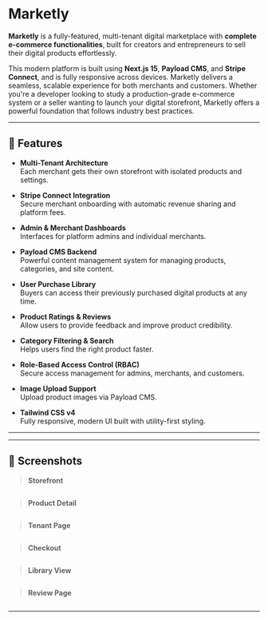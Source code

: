 # Marketly

**Marketly** is a fully-featured, multi-tenant digital marketplace with **complete e-commerce functionalities**, built for creators and entrepreneurs to sell their digital products effortlessly.

This modern platform is built using **Next.js 15**, **Payload CMS**, and **Stripe Connect**, and is fully responsive across devices. Marketly delivers a seamless, scalable experience for both merchants and customers. Whether you're a developer looking to study a production-grade e-commerce system or a seller wanting to launch your digital storefront, Marketly offers a powerful foundation that follows industry best practices.

---

## 🚀 Features

- **Multi-Tenant Architecture**  
  Each merchant gets their own storefront with isolated products and settings.

- **Stripe Connect Integration**  
  Secure merchant onboarding with automatic revenue sharing and platform fees.

- **Admin & Merchant Dashboards**  
  Interfaces for platform admins and individual merchants.

- **Payload CMS Backend**  
  Powerful content management system for managing products, categories, and site content.

- **User Purchase Library**  
  Buyers can access their previously purchased digital products at any time.

- **Product Ratings & Reviews**  
  Allow users to provide feedback and improve product credibility.

- **Category Filtering & Search**  
  Helps users find the right product faster.

- **Role-Based Access Control (RBAC)**  
  Secure access management for admins, merchants, and customers.

- **Image Upload Support**  
  Upload product images via Payload CMS.

- **Tailwind CSS v4**  
  Fully responsive, modern UI built with utility-first styling.

---

---

## 📸 Screenshots

> **Storefront**

<img src="https://res.cloudinary.com/doqvdfvrj/image/upload/v1753979304/marketly-app.vercel.app_homepage_wcyyxy.png" alt="" />
<br />

> **Product Detail**

<img src="https://res.cloudinary.com/doqvdfvrj/image/upload/v1753979303/marketly-app.vercel.app_product_detail_page_kucofj.png" alt="" />

> **Tenant Page**

<img src="https://res.cloudinary.com/doqvdfvrj/image/upload/v1753979304/marketly-app.vercel.app_tenant_jmpkpq.png" alt="" />

> **Checkout**

<img src="https://res.cloudinary.com/doqvdfvrj/image/upload/v1753979574/marketly-app.vercel.app_tenant_checkout_pq8jfj.png" alt="" />

> **Library View**

<img src="https://res.cloudinary.com/doqvdfvrj/image/upload/v1753979304/marketly-app.vercel.app_library_ulmy5l.png" alt="" />

> **Review Page**

<img src="https://res.cloudinary.com/doqvdfvrj/image/upload/v1753979302/marketly-app.vercel.app_review_form_zfdhgj.png" alt="" />

---
